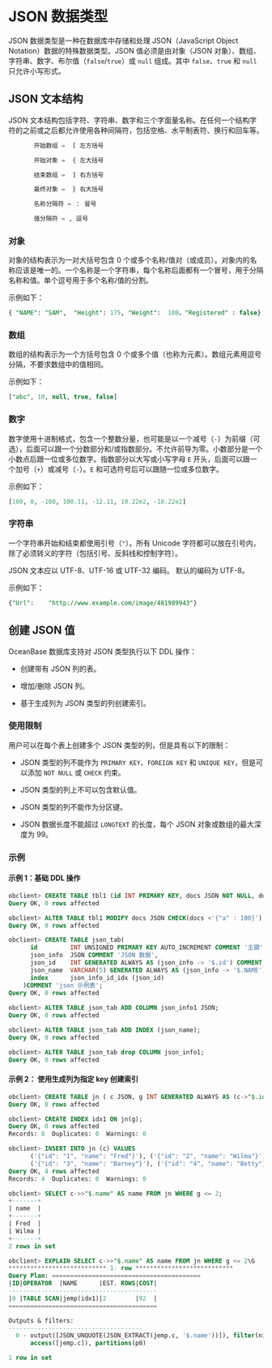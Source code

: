 # JSON 数据类型

JSON 数据类型是一种在数据库中存储和处理 JSON（JavaScript Object Notation）数据的特殊数据类型。JSON 值必须是由对象（JSON 对象）、数组、字符串、数字、布尔值（`false`/`true`）或 `null` 组成。其中 `false`、`true` 和 `null` 只允许小写形式。

## JSON 文本结构

JSON 文本结构包括字符、字符串、数字和三个字面量名称。在任何一个结构字符的之前或之后都允许使用各种间隔符，包括空格、水平制表符、换行和回车等。

```sql
       开始数组 =  [ 左方括号

       开始对象 =  { 左大括号

       结束数组 =  ] 右方括号

       最终对象 =  } 右大括号

       名称分隔符 = ： 冒号

       值分隔符 = , 逗号
```

### 对象

对象的结构表示为一对大括号包含 0 个或多个名称/值对（或成员）。对象内的名称应该是唯一的。一个名称是一个字符串，每个名称后面都有一个冒号，用于分隔名称和值。单个逗号用于多个名称/值的分割。

示例如下：

```sql
{ "NAME": "SAM",  "Height": 175, "Weight":  100，"Registered" : false}
```

### 数组

数组的结构表示为一个方括号包含 0 个或多个值（也称为元素）。数组元素用逗号分隔，不要求数组中的值相同。

示例如下：

```sql
["abc", 10, null, true, false]
```

### 数字

数字使用十进制格式，包含一个整数分量，也可能是以一个减号（`-`）为前缀（可选），后面可以跟一个分数部分和/或指数部分。不允许前导为零。小数部分是一个小数点后跟一位或多位数字。指数部分以大写或小写字母 `E` 开头，后面可以跟一个加号（`+`）或减号（`-`）。`E` 和可选符号后可以跟随一位或多位数字。

示例如下：

```sql
[100, 0, -100, 100.11, -12.11, 10.22e2, -10.22e2]
```

### 字符串

一个字符串开始和结束都使用引号（`"`）。所有 Unicode 字符都可以放在引号内，除了必须转义的字符（包括引号、反斜线和控制字符）。

JSON 文本应以 UTF-8、UTF-16 或 UTF-32 编码。 默认的编码为 UTF-8。

示例如下：

```sql
{"Url":    "http://www.example.com/image/481989943"}
```

## 创建 JSON 值

OceanBase 数据库支持对 JSON 类型执行以下 DDL 操作：

* 创建带有 JSON 列的表。

* 增加/删除 JSON 列。

* 基于生成列为 JSON 类型的列创建索引。

### 使用限制

用户可以在每个表上创建多个 JSON 类型的列，但是具有以下的限制：

* JSON 类型的列不能作为 `PRIMARY KEY`、`FOREIGN KEY` 和 `UNIQUE KEY`，但是可以添加 `NOT NULL` 或 `CHECK` 约束。

* JSON 类型的列上不可以包含默认值。

* JSON 类型的列不能作为分区键。

* JSON 数据长度不能超过 `LONGTEXT` 的长度，每个 JSON 对象或数组的最大深度为 99。

### 示例

#### 示例 1：基础 DDL 操作

```sql
obclient> CREATE TABLE tbl1 (id INT PRIMARY KEY, docs JSON NOT NULL, docs1 JSON);
Query OK, 0 rows affected

obclient> ALTER TABLE tbl1 MODIFY docs JSON CHECK(docs <'{"a" : 100}');
Query OK, 0 rows affected

obclient> CREATE TABLE json_tab(
      id         INT UNSIGNED PRIMARY KEY AUTO_INCREMENT COMMENT '主键',
      json_info  JSON COMMENT 'JSON 数据',
      json_id    INT GENERATED ALWAYS AS (json_info -> '$.id') COMMENT 'JSON 数据的虚拟字段',
      json_name  VARCHAR(5) GENERATED ALWAYS AS (json_info -> '$.NAME'),
      index      json_info_id_idx (json_id)
    )COMMENT 'json 示例表';
Query OK, 0 rows affected 
 
obclient> ALTER TABLE json_tab ADD COLUMN json_info1 JSON;
Query OK, 0 rows affected

obclient> ALTER TABLE json_tab ADD INDEX (json_name);
Query OK, 0 rows affected

obclient> ALTER TABLE json_tab drop COLUMN json_info1;
Query OK, 0 rows affected
```

#### 示例 2： 使用生成列为指定 key 创建索引

```sql
obclient> CREATE TABLE jn ( c JSON, g INT GENERATED ALWAYS AS (c->"$.id"));
Query OK, 0 rows affected 

obclient> CREATE INDEX idx1 ON jn(g);
Query OK, 0 rows affected
Records: 0  Duplicates: 0  Warnings: 0

obclient> INSERT INTO jn (c) VALUES
      ('{"id": "1", "name": "Fred"}'), ('{"id": "2", "name": "Wilma"}'),
      ('{"id": "3", "name": "Barney"}'), ('{"id": "4", "name": "Betty"}');
Query OK, 4 rows affected
Records: 4  Duplicates: 0  Warnings: 0

obclient> SELECT c->>"$.name" AS name FROM jn WHERE g <= 2;
+-------+
| name  |
+-------+
| Fred  |
| Wilma |
+-------+
2 rows in set

obclient> EXPLAIN SELECT c->>"$.name" AS name FROM jn WHERE g <= 2\G
*************************** 1. row ***************************
Query Plan: =========================================
|ID|OPERATOR  |NAME      |EST. ROWS|COST|
-----------------------------------------
|0 |TABLE SCAN|jemp(idx1)|2        |92  |
=========================================

Outputs & filters:
-------------------------------------
  0 - output([JSON_UNQUOTE(JSON_EXTRACT(jemp.c, '$.name'))]), filter(nil),
      access([jemp.c]), partitions(p0)

1 row in set
```
